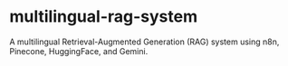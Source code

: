 # multilingual-rag-system
A multilingual Retrieval-Augmented Generation (RAG) system using n8n, Pinecone, HuggingFace, and Gemini.
